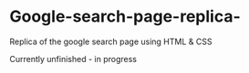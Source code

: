 # Google-search-page-replica-
Replica of the google search page using HTML &amp; CSS

Currently unfinished - in progress
